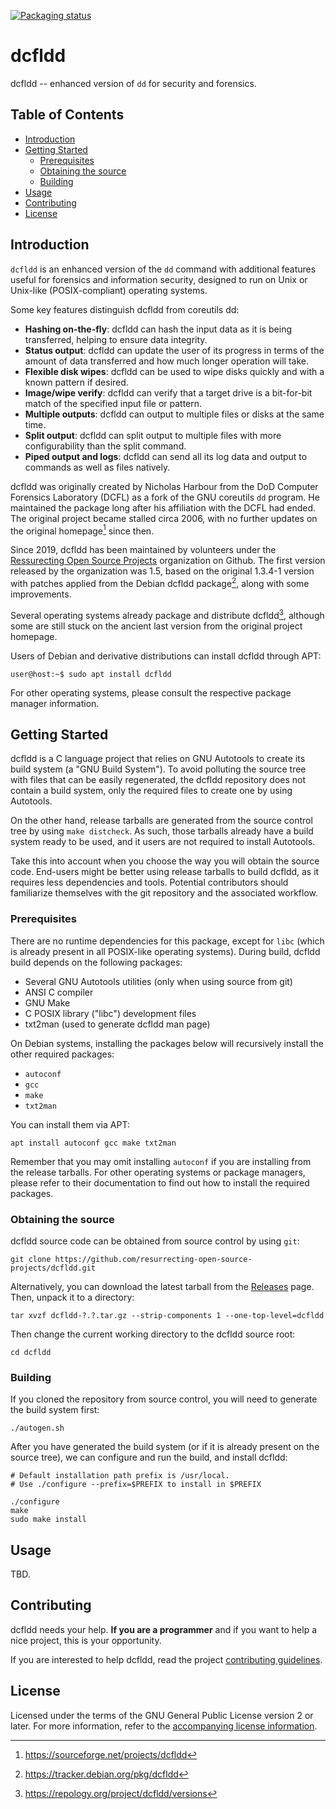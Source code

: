 [![Packaging status](https://repology.org/badge/tiny-repos/dcfldd.svg)](https://repology.org/project/dcfldd/versions)

# dcfldd
dcfldd -- enhanced version of `dd` for security and forensics.

## Table of Contents

- [Introduction](#introduction)
- [Getting Started](#getting-started)
  - [Prerequisites](#prerequisites)
  - [Obtaining the source](#obtaining-the-source)
  - [Building](#building)
- [Usage](#usage)
- [Contributing](#contributing)
- [License](#license)

## Introduction
`dcfldd` is an enhanced version of the `dd` command with additional features
useful for forensics and information security, designed to run on Unix or
Unix-like (POSIX-compliant) operating systems.

Some key features distinguish dcfldd from coreutils dd:

  - **Hashing on-the-fly**: dcfldd can hash the input data as it is being
    transferred, helping to ensure data integrity.
  - **Status output**: dcfldd can update the user of its progress in terms of the
    amount of data transferred and how much longer operation will take.
  - **Flexible disk wipes**: dcfldd can be used to wipe disks quickly and with a
    known pattern if desired.
  - **Image/wipe verify**: dcfldd can verify that a target drive is a bit-for-bit
    match of the specified input file or pattern.
  - **Multiple outputs**: dcfldd can output to multiple files or disks at the same
    time.
  - **Split output**: dcfldd can split output to multiple files with more
    configurability than the split command.
  - **Piped output and logs**: dcfldd can send all its log data and output to
    commands as well as files natively.

dcfldd was originally created by Nicholas Harbour from the DoD Computer Forensics
Laboratory (DCFL) as a fork of the GNU coreutils `dd` program. He maintained
the package long after his affiliation with the DCFL had ended.  The original
project became stalled circa 2006, with no further updates on the original
homepage[^1] since then.

[^1]: https://sourceforge.net/projects/dcfldd

Since 2019, dcfldd has been maintained by volunteers under the [Ressurecting
Open Source Projects](https://github.com/resurrecting-open-source-projects)
organization on Github. The first version released by the organization was 1.5,
based on the original 1.3.4-1 version with patches applied from the Debian
dcfldd package[^2], along with some improvements.

[^2]: https://tracker.debian.org/pkg/dcfldd

Several operating systems already package and distribute dcfldd[^3], although
some are still stuck on the ancient last version from the original project
homepage.

[^3]: https://repology.org/project/dcfldd/versions

Users of Debian and derivative distributions can install dcfldd through APT:

```console
user@host:~$ sudo apt install dcfldd
```

For other operating systems, please consult the respective package manager information.

## Getting Started

dcfldd is a C language project that relies on GNU Autotools to create its
build system (a "GNU Build System"). To avoid polluting the source tree with
files that can be easily regenerated, the dcfldd repository does not contain a
build system, only the required files to create one by using Autotools.

On the other hand, release tarballs are generated from the source control tree
by using `make distcheck`. As such, those tarballs already have a build system
ready to be used, and it users are not required to install Autotools.

Take this into account when you choose the way you will obtain the source code.
End-users might be better using release tarballs to build dcfldd, as it
requires less dependencies and tools. Potential contributors should familiarize
themselves with the git repository and the associated workflow.

### Prerequisites

There are no runtime dependencies for this package, except for `libc` (which is
already present in all POSIX-like operating systems). During build, dcfldd
build depends on the following packages:

- Several GNU Autotools utilities (only when using source from git)
- ANSI C compiler
- GNU Make
- C POSIX library ("libc") development files
- txt2man (used to generate dcfldd man page)

On Debian systems, installing the packages below will recursively install the
other required packages:

- `autoconf`
- `gcc`
- `make`
- `txt2man`

You can install them via APT:

```shell
apt install autoconf gcc make txt2man
```

Remember that you may omit installing `autoconf` if you are installing from the
release tarballs. For other operating systems or package managers, please refer
to their documentation to find out how to install the required packages.

### Obtaining the source

dcfldd source code can be obtained from source control by using `git`:

```shell
git clone https://github.com/resurrecting-open-source-projects/dcfldd.git
```

Alternatively, you can download the latest tarball from the [Releases](https://github.com/resurrecting-open-source-projects/dcfldd/releases) page.
Then, unpack it to a directory:

```shell
tar xvzf dcfldd-?.?.tar.gz --strip-components 1 --one-top-level=dcfldd
```

Then change the current working directory to the dcfldd source root:

```shell
cd dcfldd
```

### Building

If you cloned the repository from source control, you will need to generate the build system first:

```shell
./autogen.sh
```

After you have generated the build system (or if it is already present on the source tree), we can configure and run the build, and install dcfldd:

```shell
# Default installation path prefix is /usr/local.
# Use ./configure --prefix=$PREFIX to install in $PREFIX

./configure
make
sudo make install
```

## Usage
TBD.

## Contributing

dcfldd needs your help. **If you are a programmer** and if you want to help a
nice project, this is your opportunity.

If you are interested to help dcfldd, read the project [contributing guidelines](CONTRIBUTING.md).

## License

Licensed under the terms of the GNU General Public License version 2 or later.
For more information, refer to the [accompanying license information](COPYING).
